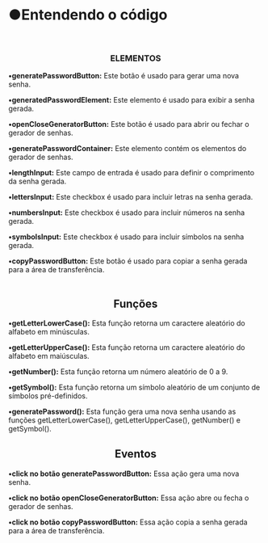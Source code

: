 

<h1 aling="center">●Entendendo o código</h1>
<br>

<h3 style="display:  inline_block" align="center">ELEMENTOS</h3>

<b>•generatePasswordButton:</b> Este botão é usado para gerar uma nova senha.</p> 

<b>•generatedPasswordElement:</b> Este elemento é usado para exibir a senha gerada.

<b>•openCloseGeneratorButton:</b> Este botão é usado para abrir ou fechar o gerador de senhas.

<b>•generatePasswordContainer:</b> Este elemento contém os elementos do gerador de senhas.

<b>•lengthInput:</b> Este campo de entrada é usado para definir o comprimento da senha gerada.

<b>•lettersInput:</b> Este checkbox é usado para incluir letras na senha gerada.

<b>•numbersInput:</b> Este checkbox é usado para incluir números na senha gerada.

<b>•symbolsInput:</b> Este checkbox é usado para incluir símbolos na senha gerada.

<b>•copyPasswordButton:</b> Este botão é usado para copiar a senha gerada para a área de transferência.
<br>
<br>

<h2 align="center">Funções</h2>

<b>•getLetterLowerCase():</b> Esta função retorna um caractere aleatório do alfabeto em minúsculas.

<b>•getLetterUpperCase():</b> Esta função retorna um caractere aleatório do alfabeto em maiúsculas.

<b>•getNumber():</b> Esta função retorna um número aleatório de 0 a 9.

<b>•getSymbol():</b> Esta função retorna um símbolo aleatório de um conjunto de símbolos pré-definidos.

<b>•generatePassword():</b> Esta função gera uma nova senha usando as funções getLetterLowerCase(), getLetterUpperCase(), getNumber() e getSymbol().


<h2 align="center">Eventos</h2>


<b>•click no botão generatePasswordButton:</b> Essa ação gera uma nova senha.

<b>•click no botão openCloseGeneratorButton:</b> Essa ação abre ou fecha o gerador de senhas.

<b>•click no botão copyPasswordButton:</b> Essa ação copia a senha gerada para a área de transferência.

